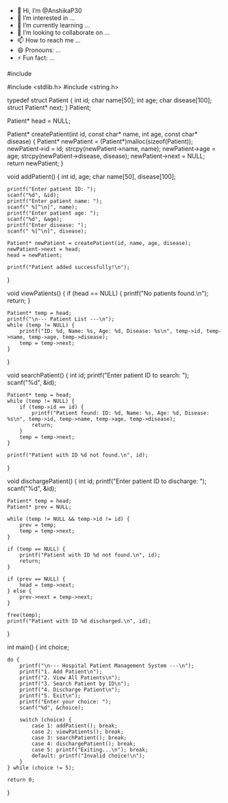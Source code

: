 - 👋 Hi, I’m @AnshikaP30
- 👀 I’m interested in ...
- 🌱 I’m currently learning ...
- 💞️ I’m looking to collaborate on ...
- 📫 How to reach me ...
- 😄 Pronouns: ...
- ⚡ Fun fact: ...

<!---
AnshikaP30/AnshikaP30 is a ✨ special ✨ repository because its `README.md` (this file) appears on your GitHub profile.
You can click the Preview link to take a look at your changes.
--->#include <stdio.h>
#include <stdlib.h>
#include <string.h>

typedef struct Patient {
    int id;
    char name[50];
    int age;
    char disease[100];
    struct Patient* next;
} Patient;

Patient* head = NULL; 

Patient* createPatient(int id, const char* name, int age, const char* disease) {
    Patient* newPatient = (Patient*)malloc(sizeof(Patient));
    newPatient->id = id;
    strcpy(newPatient->name, name);
    newPatient->age = age;
    strcpy(newPatient->disease, disease);
    newPatient->next = NULL;
    return newPatient;
}


void addPatient() {
    int id, age;
    char name[50], disease[100];

    printf("Enter patient ID: ");
    scanf("%d", &id);
    printf("Enter patient name: ");
    scanf(" %[^\n]", name);  
    printf("Enter patient age: ");
    scanf("%d", &age);
    printf("Enter disease: ");
    scanf(" %[^\n]", disease);

    Patient* newPatient = createPatient(id, name, age, disease);
    newPatient->next = head;
    head = newPatient;

    printf("Patient added successfully!\n");
}


void viewPatients() {
    if (head == NULL) {
        printf("No patients found.\n");
        return;
    }

    Patient* temp = head;
    printf("\n--- Patient List ---\n");
    while (temp != NULL) {
        printf("ID: %d, Name: %s, Age: %d, Disease: %s\n", temp->id, temp->name, temp->age, temp->disease);
        temp = temp->next;
    }
}


void searchPatient() {
    int id;
    printf("Enter patient ID to search: ");
    scanf("%d", &id);

    Patient* temp = head;
    while (temp != NULL) {
        if (temp->id == id) {
            printf("Patient found: ID: %d, Name: %s, Age: %d, Disease: %s\n", temp->id, temp->name, temp->age, temp->disease);
            return;
        }
        temp = temp->next;
    }

    printf("Patient with ID %d not found.\n", id);
}


void dischargePatient() {
    int id;
    printf("Enter patient ID to discharge: ");
    scanf("%d", &id);

    Patient* temp = head;
    Patient* prev = NULL;

    while (temp != NULL && temp->id != id) {
        prev = temp;
        temp = temp->next;
    }

    if (temp == NULL) {
        printf("Patient with ID %d not found.\n", id);
        return;
    }

    if (prev == NULL) {
        head = temp->next;
    } else {
        prev->next = temp->next;
    }

    free(temp);
    printf("Patient with ID %d discharged.\n", id);
}


int main() {
    int choice;

    do {
        printf("\n--- Hospital Patient Management System ---\n");
        printf("1. Add Patient\n");
        printf("2. View All Patients\n");
        printf("3. Search Patient by ID\n");
        printf("4. Discharge Patient\n");
        printf("5. Exit\n");
        printf("Enter your choice: ");
        scanf("%d", &choice);

        switch (choice) {
            case 1: addPatient(); break;
            case 2: viewPatients(); break;
            case 3: searchPatient(); break;
            case 4: dischargePatient(); break;
            case 5: printf("Exiting...\n"); break;
            default: printf("Invalid choice!\n");
        }
    } while (choice != 5);

    return 0;
}
